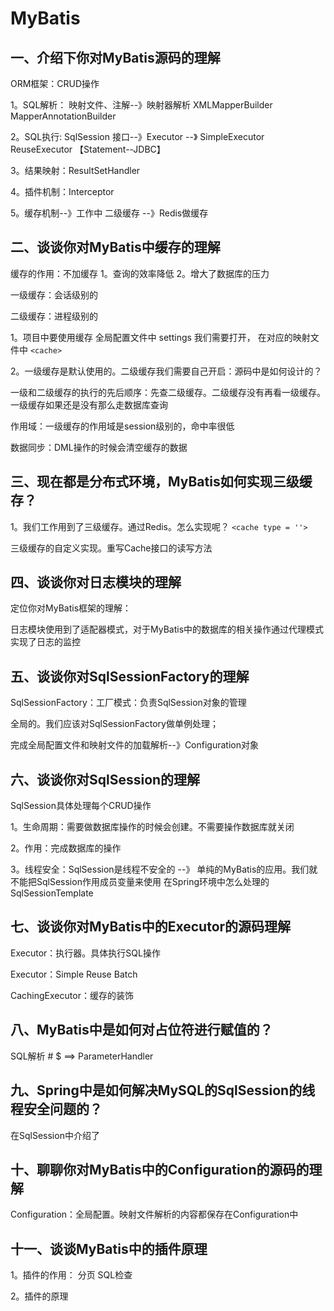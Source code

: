 # MyBatis

## 一、介绍下你对MyBatis源码的理解

ORM框架：CRUD操作

1。SQL解析： 映射文件、注解--》映射器解析 XMLMapperBuilder MapperAnnotationBuilder

2。SQL执行: SqlSession 接口--》Executor --》 SimpleExecutor ReuseExecutor 【Statement--JDBC】

3。结果映射：ResultSetHandler

4。插件机制：Interceptor

5。缓存机制--》工作中 二级缓存 --》Redis做缓存

## 二、谈谈你对MyBatis中缓存的理解

缓存的作用：不加缓存  1。查询的效率降低  2。增大了数据库的压力

一级缓存：会话级别的

二级缓存：进程级别的

1。项目中要使用缓存  全局配置文件中 settings 我们需要打开， 在对应的映射文件中 `<cache>`

2。一级缓存是默认使用的。二级缓存我们需要自己开启：源码中是如何设计的？

一级和二级缓存的执行的先后顺序：先查二级缓存。二级缓存没有再看一级缓存。一级缓存如果还是没有那么走数据库查询

作用域：一级缓存的作用域是session级别的，命中率很低

数据同步：DML操作的时候会清空缓存的数据

## 三、现在都是分布式环境，MyBatis如何实现三级缓存？

1。我们工作用到了三级缓存。通过Redis。怎么实现呢？ `<cache type = ''>`

三级缓存的自定义实现。重写Cache接口的读写方法

## 四、谈谈你对日志模块的理解

定位你对MyBatis框架的理解：

日志模块使用到了适配器模式，对于MyBatis中的数据库的相关操作通过代理模式实现了日志的监控

## 五、谈谈你对SqlSessionFactory的理解

SqlSessionFactory：工厂模式：负责SqlSession对象的管理

全局的。我们应该对SqlSessionFactory做单例处理；

完成全局配置文件和映射文件的加载解析--》Configuration对象

## 六、谈谈你对SqlSession的理解

SqlSession具体处理每个CRUD操作

1。生命周期：需要做数据库操作的时候会创建。不需要操作数据库就关闭

2。作用：完成数据库的操作

3。线程安全：SqlSession是线程不安全的 --》 单纯的MyBatis的应用。我们就不能把SqlSession作用成员变量来使用 在Spring环境中怎么处理的  SqlSessionTemplate

## 七、谈谈你对MyBatis中的Executor的源码理解

Executor：执行器。具体执行SQL操作

Executor：Simple Reuse Batch

CachingExecutor：缓存的装饰

## 八、MyBatis中是如何对占位符进行赋值的？

SQL解析 # $ ==> ParameterHandler

## 九、Spring中是如何解决MySQL的SqlSession的线程安全问题的？

在SqlSession中介绍了

## 十、聊聊你对MyBatis中的Configuration的源码的理解

Configuration：全局配置。映射文件解析的内容都保存在Configuration中

## 十一、谈谈MyBatis中的插件原理

1。插件的作用： 分页  SQL检查

2。插件的原理
